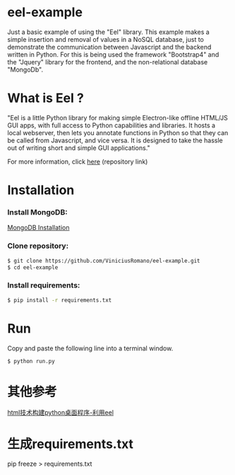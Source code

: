 # eel-example
Just a basic example of using the "Eel" library. 
This example makes a simple insertion and removal of values in a NoSQL database, just to demonstrate the communication between Javascript and the backend written in Python. For this is being used the framework "Bootstrap4" and the "Jquery" library for the frontend, and the non-relational database "MongoDb".

# What is Eel ?
"Eel is a little Python library for making simple Electron-like offline HTML/JS GUI apps, with full access to Python capabilities and libraries. It hosts a local webserver, then lets you annotate functions in Python so that they can be called from Javascript, and vice versa. It is designed to take the hassle out of writing short and simple GUI applications."

For more information, click [here](https://github.com/ChrisKnott/Eel) (repository link)

# Installation

### Install MongoDB:

[MongoDB Installation](https://docs.mongodb.com/manual/installation/?jmp=footer&_ga=2.168173224.803608867.1506133999-480232443.1506015152)

### Clone repository:

```bash
$ git clone https://github.com/ViniciusRomano/eel-example.git
$ cd eel-example
```

### Install requirements:

```bash
$ pip install -r requirements.txt
```

# Run
Copy and paste the following line into a terminal window.
```bash
$ python run.py
```

# 其他参考
[html技术构建python桌面程序-利用eel](https://mlln.cn/2018/11/09/html%E6%8A%80%E6%9C%AF%E6%9E%84%E5%BB%BApython%E6%A1%8C%E9%9D%A2%E7%A8%8B%E5%BA%8F-%E5%88%A9%E7%94%A8eel/#Eel%E7%AE%80%E4%BB%8B)

# 生成requirements.txt

pip freeze > requirements.txt

